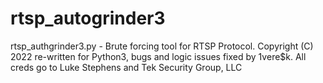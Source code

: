 # rtsp_autogrinder3
rtsp_authgrinder3.py - Brute forcing tool for RTSP Protocol. Copyright (C) 2022 re-written for Python3, bugs and logic issues fixed by 1vere$k. All creds go to Luke Stephens and Tek Security Group, LLC
